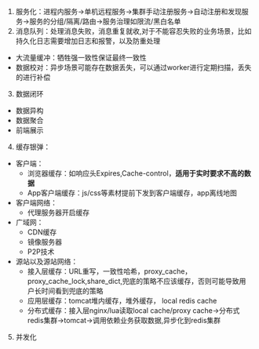 1. 服务化：进程内服务->单机远程服务->集群手动注册服务->自动注册和发现服务->服务的分组/隔离/路由->服务治理如限流/黑白名单
2. 消息队列：处理消息失败，消息重复就收,对于不能容忍失败的业务场景，比如持久化日志需要增加日志和报警，以及防重处理
  - 大流量缓冲：牺牲强一致性保证最终一致性
  - 数据校对：异步场景可能存在数据丢失，可以通过worker进行定期扫描，丢失的进行补偿
3. 数据闭环
  - 数据异构
  - 数据聚合
  - 前端展示
4. 缓存银弹：
  - 客户端：
    - 浏览器缓存：如响应头Expires,Cache-control，**适用于实时要求不高的数据**
    - App客户端缓存：js/css等素材提前下发到客户端缓存，app离线地图
  - 客户端网络：
    - 代理服务器开启缓存
  - 广域网：
    - CDN缓存
    - 镜像服务器
    - P2P技术
  - 源站以及源站网络：
    - 接入层缓存：URL重写，一致性哈希，proxy_cache，proxy_cache_lock,share_dict,兜底的策略不应该缓存，否则可能导致用户长时间看到兜底的策略
    - 应用层缓存：tomcat堆内缓存，堆外缓存， local redis cache
    - 分布式缓存：接入层nginx/lua读取local cache/proxy cache->分布式redis集群->tomcat->调用依赖业务获取数据,异步化到redis集群
5. 并发化
